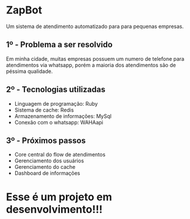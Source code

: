 
# ZapBot
Um sistema de atendimento automatizado para para pequenas empresas.

## 1º - Problema a ser resolvido
Em minha cidade, muitas empresas possuem um numero de telefone para atendimentos via whatsapp, porém a maioria dos atendimentos são de péssima qualidade.

## 2º - Tecnologias utilizadas
 - Linguagem de programação: Ruby 
 - Sistema de cache: Redis 
 - Armazenamento de informações: MySql 
 - Conexão com o whatsapp: WAHAapi

## 3º - Próximos passos
 - Core central do flow de atendimentos
 - Gerenciamento dos usuários
 - Gerenciamento do cache
 - Dashboard de informações


# Esse é um projeto em desenvolvimento!!!





